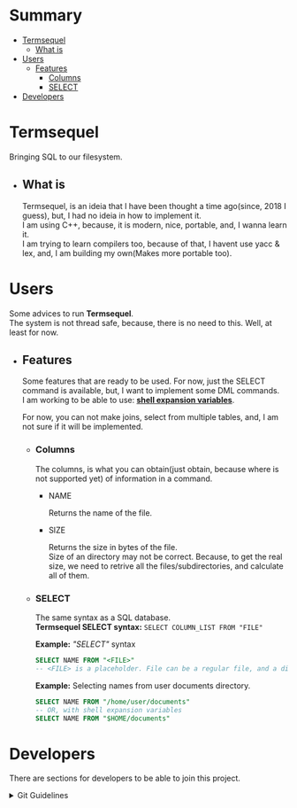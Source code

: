 # Summary
- [Termsequel](#Termsequel)    
    - [What is](#What-is)
- [Users](#Users)
    + [Features](#Features)
        + [Columns](#Columns)
        + [SELECT](#SELECT)
- [Developers](#Developers)

# Termsequel
Bringing SQL to our filesystem.

- ## What is

    Termsequel, is an ideia that I have been thought a time ago(since, 2018 I guess), but, I had no ideia in how to implement it.    
    I am using C++, because, it is modern, nice, portable, and, I wanna learn it.    
    I am trying to learn compilers too, because of that, I havent use yacc & lex, and, I am building my own(Makes more portable too).

# Users
Some advices to run **Termsequel**.   
The system is not thread safe, because, there is no need to this. Well, at least for now.

- ## Features

    Some features that are ready to be used. For now, just the SELECT command is available, but, I want to implement some DML commands.    
    I am working to be able to use: [**shell expansion variables**](https://www.gnu.org/software/bash/manual/html_node/Shell-Parameter-Expansion.html). 

    For now, you can not make joins, select from multiple tables, and, I am not sure if it will be implemented.     
    
    - ### Columns

        The columns, is what you can obtain(just obtain, because where is not supported yet) of information in a command.
    
        * NAME

            Returns the name of the file.

        + SIZE

            Returns the size in bytes of the file.   
            Size of an directory may not be correct. Because, to get the real size, we need to retrive all the files/subdirectories, and calculate all of them.

    - ### SELECT

        The same syntax as a SQL database.    
        **Termsequel SELECT syntax:** `SELECT COLUMN_LIST FROM "FILE"` 

        **Example:** *"SELECT"* syntax 
        ```sql
        SELECT NAME FROM "<FILE>"    
        -- <FILE> is a placeholder. File can be a regular file, and a directory
        ```

        **Example:** Selecting names from user documents directory.    
        ```sql
        SELECT NAME FROM "/home/user/documents"
        -- OR, with shell expansion variables    
        SELECT NAME FROM "$HOME/documents"
        ```




# Developers
There are sections for developers to be able to join this project.

<details>
<summary>
Git Guidelines
</summary>
Feature branch <strong>must</strong> be created from the most stable branch(usually main), and, when done, should make a Pull Request to the <strong>development</strong> branch.  
The commits <strong>must</strong> be <strong><italic>"squashed"</italic></strong>. The person who accepts the pull request, must, do a rebase to pick the single commit and put it on the target branch. 
</details>